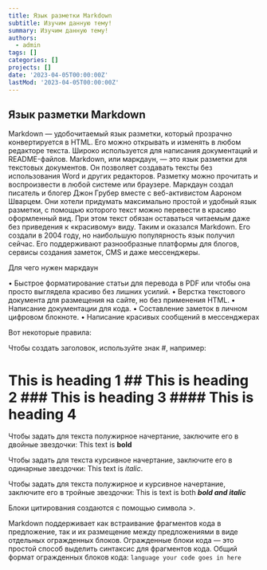 ```yaml
---
title: Язык разметки Markdown
subtitle: Изучим данную тему!
summary: Изучим данную тему!
authors:
  - admin
tags: []
categories: []
projects: []
date: '2023-04-05T00:00:00Z'
lastMod: '2023-04-05T00:00:00Z'
---
```


## Язык разметки Markdown

Markdown — удобочитаемый язык разметки, который прозрачно конвертируется в HTML. Его можно открывать и изменять в любом редакторе текста. Широко используется для написания документаций и README-файлов. Markdown, или маркдаун, — это язык разметки для текстовых документов. Он позволяет создавать тексты без использования Word и других редакторов. Разметку можно прочитать и воспроизвести в любой системе или браузере. Маркдаун создал писатель и блогер Джон Грубер вместе с веб-активистом Аароном Шварцем. Они хотели придумать максимально простой и удобный язык разметки, с помощью которого текст можно перевести в красиво оформленный вид. При этом текст обязан оставаться читаемым даже без приведения к «красивому» виду. Таким и оказался Markdown. Его создали в 2004 году, но наибольшую популярность язык получил сейчас. Его поддерживают разнообразные платформы для блогов, сервисы создания заметок, CMS и даже мессенджеры.

Для чего нужен маркдаун

•	Быстрое форматирование статьи для перевода в PDF или чтобы она просто выглядела красиво без лишних усилий.
•	Верстка текстового документа для размещения на сайте, но без применения HTML.
•	Написание документации для кода.
•	Составление заметок в личном цифровом блокноте.
•	Написание красивых сообщений в мессенджерах

Вот некоторые правила:

Чтобы создать заголовок, используйте знак #, например:
 # This is heading 1 ## This is heading 2 ### This is heading 3 #### This is heading 4 
 
Чтобы задать для текста полужирное начертание, заключите его в двойные звездочки: 
This text is **bold**

Чтобы задать для текста курсивное начертание, заключите его в одинарные звездочки: 
This text is *italic*.

Чтобы задать для текста полужирное и курсивное начертание, заключите его в тройные звездочки: 
This is text is both ***bold and italic***

Блоки цитирования создаются с помощью символа >.

Markdown поддерживает как встраивание фрагментов кода в предложение, так и их размещение между предложениями в виде отдельных огражденных блоков. Огражденные блоки кода — это простой способ выделить синтаксис для фрагментов кода. Общий формат огражденных блоков кода: 
``` language your code goes in here ```

